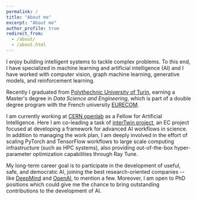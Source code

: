 ```yaml
---
permalink: /
title: "About me"
excerpt: "About me"
author_profile: true
redirect_from: 
  - /about/
  - /about.html
---
```


I enjoy building intelligent systems to tackle complex problems. To this end, I have specialized in machine learning and artificial intelligence (AI) and I have worked with computer vision, graph machine learning, generative models, and reinforcement learning. 

Recently I graduated from [Polythechnic University of Turin](https://www.polito.it/index.php?lang=en), earning a Master's degree in *Data Science and Engineering*, which is part of a double degree program with the French university [EURECOM](https://www.eurecom.fr/en/home).

I am currently working at [CERN openlab](https://openlab.cern/) as a Fellow for Artificial Intelligence. Here I am co-leading a task of [interTwin project](https://www.intertwin.eu/), an EC project focused at developing a framework for advanced AI workflows in science. In addition to managing the work plan, I am deeply involved in the effort of scaling PyTorch and TensorFlow workflows to large scale computing infrastructure (such as HPC systems), also providing out-of-the-box hyper-parameter optimization capabilities through Ray Tune.

My long-term career goal is to participate in the development of useful, safe, and democratic AI, joining the best research-oriented companies -- like [DeepMind](https://www.deepmind.com/) and [OpenAI](https://openai.com/), to mention a few. Moreover, I am open to PhD positions which could give me the chance to bring outstanding contributions to the development of AI.

